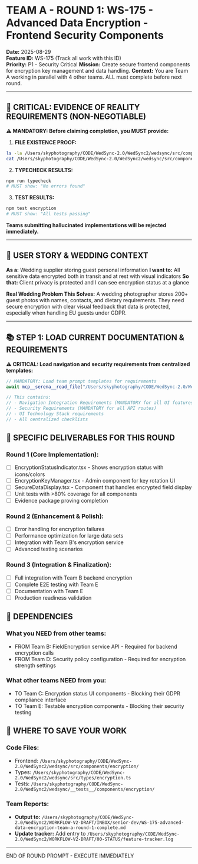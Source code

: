 # TEAM A - ROUND 1: WS-175 - Advanced Data Encryption - Frontend Security Components

**Date:** 2025-08-29  
**Feature ID:** WS-175 (Track all work with this ID)  
**Priority:** P1 - Security Critical
**Mission:** Create secure frontend components for encryption key management and data handling.
**Context:** You are Team A working in parallel with 4 other teams. ALL must complete before next round.

---

## 🚨 CRITICAL: EVIDENCE OF REALITY REQUIREMENTS (NON-NEGOTIABLE)

**⚠️ MANDATORY: Before claiming completion, you MUST provide:**

1. **FILE EXISTENCE PROOF:**
```bash
ls -la /Users/skyphotography/CODE/WedSync-2.0/WedSync2/wedsync/src/components/encryption/
cat /Users/skyphotography/CODE/WedSync-2.0/WedSync2/wedsync/src/components/encryption/EncryptionStatusIndicator.tsx | head -20
```

2. **TYPECHECK RESULTS:**
```bash
npm run typecheck
# MUST show: "No errors found"
```

3. **TEST RESULTS:**
```bash
npm test encryption
# MUST show: "All tests passing"
```

**Teams submitting hallucinated implementations will be rejected immediately.**

---

## 🎯 USER STORY & WEDDING CONTEXT

**As a:** Wedding supplier storing guest personal information
**I want to:** All sensitive data encrypted both in transit and at rest with visual indicators
**So that:** Client privacy is protected and I can see encryption status at a glance

**Real Wedding Problem This Solves:**
A wedding photographer stores 200+ guest photos with names, contacts, and dietary requirements. They need secure encryption with clear visual feedback that data is protected, especially when handling EU guests under GDPR.

---

## 📚 STEP 1: LOAD CURRENT DOCUMENTATION & REQUIREMENTS

**⚠️ CRITICAL: Load navigation and security requirements from centralized templates:**

```typescript
// MANDATORY: Load team prompt templates for requirements
await mcp__serena__read_file("/Users/skyphotography/CODE/WedSync-2.0/WedSync2/WORKFLOW-V2-DRAFT/03-DEV-MANAGER/TEAM-PROMPT-TEMPLATES.md");

// This contains:
// - Navigation Integration Requirements (MANDATORY for all UI features)
// - Security Requirements (MANDATORY for all API routes)  
// - UI Technology Stack requirements
// - All centralized checklists
```

## 🎯 SPECIFIC DELIVERABLES FOR THIS ROUND

### Round 1 (Core Implementation):
- [ ] EncryptionStatusIndicator.tsx - Shows encryption status with icons/colors
- [ ] EncryptionKeyManager.tsx - Admin component for key rotation UI
- [ ] SecureDataDisplay.tsx - Component that handles encrypted field display
- [ ] Unit tests with >80% coverage for all components
- [ ] Evidence package proving completion

### Round 2 (Enhancement & Polish):
- [ ] Error handling for encryption failures
- [ ] Performance optimization for large data sets
- [ ] Integration with Team B's encryption service
- [ ] Advanced testing scenarios

### Round 3 (Integration & Finalization):
- [ ] Full integration with Team B backend encryption
- [ ] Complete E2E testing with Team E
- [ ] Documentation with Team E
- [ ] Production readiness validation

## 🔗 DEPENDENCIES

### What you NEED from other teams:
- FROM Team B: FieldEncryption service API - Required for backend encryption calls
- FROM Team D: Security policy configuration - Required for encryption strength settings

### What other teams NEED from you:
- TO Team C: Encryption status UI components - Blocking their GDPR compliance interface
- TO Team E: Testable encryption components - Blocking their security testing

## 💾 WHERE TO SAVE YOUR WORK

### Code Files:
- Frontend: `/Users/skyphotography/CODE/WedSync-2.0/WedSync2/wedsync/src/components/encryption/`
- Types: `/Users/skyphotography/CODE/WedSync-2.0/WedSync2/wedsync/src/types/encryption.ts`
- Tests: `/Users/skyphotography/CODE/WedSync-2.0/WedSync2/wedsync/__tests__/components/encryption/`

### Team Reports:
- **Output to:** `/Users/skyphotography/CODE/WedSync-2.0/WedSync2/WORKFLOW-V2-DRAFT/INBOX/senior-dev/WS-175-advanced-data-encryption-team-a-round-1-complete.md`
- **Update tracker:** Add entry to `/Users/skyphotography/CODE/WedSync-2.0/WedSync2/WORKFLOW-V2-DRAFT/00-STATUS/feature-tracker.log`

---

END OF ROUND PROMPT - EXECUTE IMMEDIATELY